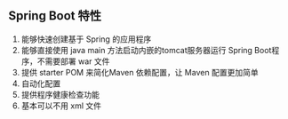 ## Spring Boot 特性
1. 能够快速创建基于 Spring 的应用程序
2. 能够直接使用 java main 方法启动内嵌的tomcat服务器运行 Spring Boot程序，不需要部署 war 文件
3. 提供 starter POM 来简化Maven 依赖配置，让 Maven 配置更加简单
4. 自动化配置
5. 提供程序健康检查功能
6. 基本可以不用 xml 文件 

